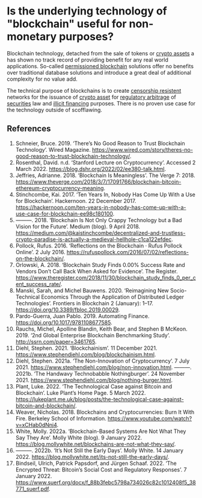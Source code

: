 # Is the underlying technology of "blockchain" useful for non-monetary purposes?
Blockchain technology, detached from the sale of tokens or [crypto assets](../concepts/cryptoasset.md) a has shown no track record of providing benefit for any real world applications. So-called [permissioned blockchain](../concepts/permissioned-blockchain.md) solutions offer no benefits over traditional database solutions and introduce a great deal of additional complexity for no value add.

The technical purpose of blockchains is to create [censorship resistent](../concepts/censorship-resistence.md) networks for the issuance of [crypto asset](../concepts/cryptoasset.md) for [regulatory arbitrage](../concepts/regulatory-arbitrage.md) of [securities](../concepts/security.md) law and [illicit financing](../concepts/illicit-financing.md) purposes. There is no proven use case for the technology outside of scofflawing. 

## References
1. Schneier, Bruce. 2019. ‘There’s No Good Reason to Trust Blockchain Technology’. Wired Magazine. https://www.wired.com/story/theres-no-good-reason-to-trust-blockchain-technology/.
1. Rosenthal, David. n.d. ‘Stanford Lecture on Cryptocurrency’. Accessed 2 March 2022. https://blog.dshr.org/2022/02/ee380-talk.html.
1. Jeffries, Adrianne. 2018. ‘Blockchain Is Meaningless’. The Verge 7: 2018. https://www.theverge.com/2018/3/7/17091766/blockchain-bitcoin-ethereum-cryptocurrency-meaning.
1. Stinchcombe, Kai. 2017. ‘Ten Years In, Nobody Has Come Up With a Use for Blockchain’. Hackernoon. 22 December 2017. https://hackernoon.com/ten-years-in-nobody-has-come-up-with-a-use-case-for-blockchain-ee98c180100.
1. ———. 2018. ‘Blockchain Is Not Only Crappy Technology but a Bad Vision for the Future’. Medium (blog). 9 April 2018. https://medium.com/@kaistinchcombe/decentralized-and-trustless-crypto-paradise-is-actually-a-medieval-hellhole-c1ca122efdec.
1. Pollock, Rufus. 2016. ‘Reflections on the Blockchain · Rufus Pollock Online’. 2 July 2016. https://rufuspollock.com/2016/07/02/reflections-on-the-blockchain/.
1. Orlowski, A. 2018. ‘Blockchain Study Finds 0.00% Success Rate and Vendors Don’t Call Back When Asked for Evidence’. The Register. https://www.theregister.com/2018/11/30/blockchain_study_finds_0_per_cent_success_rate/.
1. Manski, Sarah, and Michel Bauwens. 2020. ‘Reimagining New Socio-Technical Economics Through the Application of Distributed Ledger Technologies’. Frontiers in Blockchain 2 (January): 1–17. https://doi.org/10.3389/fbloc.2019.00029.
1. Pardo-Guerra, Juan Pablo. 2019. Automating Finance. https://doi.org/10.1017/9781108677585.
1. Rauchs, Michel, Apolline Blandin, Keith Bear, and Stephen B McKeon. 2019. ‘2nd Global Enterprise Blockchain Benchmarking Study’. http://ssrn.com/paper=3461765.
1. Diehl, Stephen. 2021. ‘Blockchainism’. 11 December 2021. https://www.stephendiehl.com/blog/blockchainism.html.
1. Diehl, Stephen. 2021a. ‘The Non-Innovation of Cryptocurrency’. 7 July 2021. https://www.stephendiehl.com/blog/non-innovation.html.
———. 2021b. ‘The Handwavy Technobabble Nothingburger’. 24 November 2021. https://www.stephendiehl.com/blog/nothing-burger.html.
1. Plant, Luke. 2022. ‘The Technological Case against Bitcoin and Blockchain’. Luke Plant’s Home Page. 5 March 2022. https://lukeplant.me.uk/blog/posts/the-technological-case-against-bitcoin-and-blockchain/.
1. Weaver, Nicholas. 2018. Blockchains and Cryptocurrencies: Burn It With Fire. Berkeley School of Information. https://www.youtube.com/watch?v=xCHab0dNnj4.
1. White, Molly. 2022a. ‘Blockchain-Based Systems Are Not What They Say They Are’. Molly White (blog). 9 January 2022. https://blog.mollywhite.net/blockchains-are-not-what-they-say/.
1. ———. 2022b. ‘It’s Not Still the Early Days’. Molly White. 14 January 2022. https://blog.mollywhite.net/its-not-still-the-early-days/.
1. Bindseil, Ulrich, Patrick Papsdorf, and Jürgen Schaaf. 2022. ‘The Encrypted Threat: Bitcoin’s Social Cost and Regulatory Responses’. 7 January 2022. https://www.suerf.org/docx/f_88b3febc5798a734026c82c1012408f5_38771_suerf.pdf.